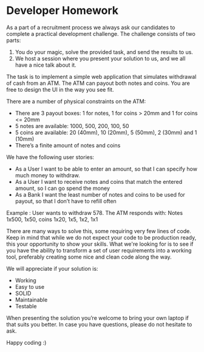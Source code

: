 # Developer Homework
As a part of a recruitment process we always ask our candidates to complete a
practical development challenge. The challenge consists of two parts:
1. You do your magic, solve the provided task, and send the results to us.
2. We host a session where you present your solution to us, and we all have a nice talk
about it.

The task is to implement a simple web application that simulates withdrawal of cash from an
ATM. The ATM can payout both notes and coins. You are free to design the UI in the way you see fit.

There are a number of physical constraints on the ATM:
- There are 3 payout boxes: 1 for notes, 1 for coins > 20mm and 1 for coins <= 20mm
- 5 notes are available: 1000, 500, 200, 100, 50
- 5 coins are available: 20 (40mm), 10 (20mm), 5 (50mm), 2 (30mm) and 1 (10mm)
- There’s a finite amount of notes and coins

We have the following user stories:
- As a User I want to be able to enter an amount, so that I can specify how much
money to withdraw.
- As a User I want to receive notes and coins that match the entered amount, so I can
go spend the money
- As a Bank I want the least number of notes and coins to be used for payout, so that I
don’t have to refill often

Example​ : User wants to withdraw 578. The ATM responds with: Notes 1x500, 1x50, coins
1x20, 1x5, 1x2, 1x1

There are many ways to solve this, some requiring very few lines of code. Keep in mind that
while we do not expect your code to be production ready, this your opportunity to show your
skills. What we're looking for is to see if you have the ability to transform a set of user
requirements into a working tool, preferably creating some nice and clean code along the
way.

We will appreciate if your solution is:
- Working
- Easy to use
- SOLID
- Maintainable
- Testable

When presenting the solution you’re welcome to bring your own laptop if that suits you
better. In case you have questions, please do not hesitate to ask.

Happy coding :)
